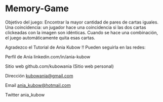# Memory-Game
Objetivo del juego: Encontrar la mayor cantidad de pares de cartas iguales.  Una coincidencia: un jugador hace una coincidencia si las dos cartas clickeadas con la imagen son idénticas. Cuando se hace una combinación, el juego automáticamente quita esas cartas.

Agradezco el Tutorial de Ania Kubow !! Pueden seguirla en las redes: 

Perfil de Ania
linkedin.com/in/ania-kubow

Sitio web
github.com/kubowania  (Sitio web personal)

Dirección
kubowania@gmail.com

Email
ania_kubow@hotmail.com

Twitter
ania_kubow
